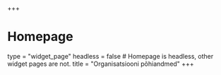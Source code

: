 +++
# Homepage
type = "widget_page"
headless = false  # Homepage is headless, other widget pages are not.
title = "Organisatsiooni põhiandmed"
+++
